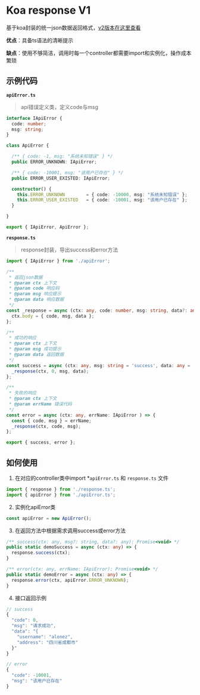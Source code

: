 # Koa response V1

基于koa封装的统一json数据返回格式，[v2版本在这里查看](./response-v2.md)

**优点**：具备ts语法的清晰提示

**缺点**：使用不够简洁，调用时每一个controller都需要import和实例化，操作成本繁琐

## 示例代码

**`apiError.ts`**

> api错误定义类，定义code与msg

``` ts
interface IApiError {
  code: number;
  msg: string;
}

class ApiError {

  /** { code: -1, msg: "系统未知错误" } */
  public ERROR_UNKNOWN: IApiError;

  /** { code: -10001, msg: "该用户已存在" } */
  public ERROR_USER_EXISTED: IApiError;

  constructor() {
    this.ERROR_UNKNOWN        = { code: -10000, msg: "系统未知错误" };
    this.ERROR_USER_EXISTED   = { code: -10001, msg: "该用户已存在" };
  }

}

export { IApiError, ApiError };

```

**`response.ts`**

> response封装，导出success和error方法

``` ts
import { IApiError } from './apiError';

/**
 * 返回json数据
 * @param ctx 上下文
 * @param code 响应码
 * @param msg 响应提示
 * @param data 响应数据
 */
const _response = async (ctx: any, code: number, msg: string, data?: any ) => {
  ctx.body = { code, msg, data };
};

/**
 * 成功的响应
 * @param ctx 上下文
 * @param msg 成功提示
 * @param data 返回数据
 */
const success = async (ctx: any, msg: string = 'success', data: any = '') => {
  _response(ctx, 0, msg, data);
};

/**
 * 失败的响应
 * @param ctx 上下文
 * @param errName 错误代码
 */
const error = async (ctx: any, errName: IApiError ) => {
  const { code, msg } = errName;
  _response(ctx, code, msg);
};

export { success, error };

```

## 如何使用

1. 在对应的controller类中import *`apiError.ts` 和 `response.ts` 文件
   
  ``` ts
  import { response } from './response.ts';
  import { apiError } from './apiError.ts';
  ```
2. 实例化apiError类
   
  ``` ts
  const apiError = new ApiError();
  ```
3. 在返回方法中根据需求调用success或error方法
   
  ``` ts
  /** success(ctx: any, msg?: string, data?: any): Promise<void> */
  public static demoSuccess = async (ctx: any) => {
    response.success(ctx);
  }

  /** error(ctx: any, errName: IApiError): Promise<void> */
  public static demoError = async (ctx: any) => {
    response.error(ctx, apiError.ERROR_UNKNOWN);
  }
  ```
4. 接口返回示例
   
  ``` ts
  // success
  {
    "code": 0,
    "msg": "请求成功",
    "data": "{
      "username": "alonez",
      "address": "四川省成都市"
    }"
  }

  // error
  {
    "code": -10001,
    "msg": "该用户已存在"
  }
  ```
